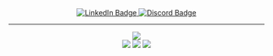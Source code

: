 <div id="badges" align="center">
  <a href="https://www.linkedin.com/in/mmark-tech/" target="_blank">
    <img src="https://img.shields.io/badge/LinkedIn-blue?style=for-the-badge&logo=linkedin&logoColor=white" alt="LinkedIn Badge"/>
  </a>
  <a href="https://discord.dog/258829716281098240" target="_blank">
    <img src="https://img.shields.io/badge/Discord-5865F2?style=for-the-badge&logo=discord&logoColor=white" alt="Discord Badge"/>
  </a>
  <br>
  <img src="https://komarev.com/ghpvc/?username=xHeaven&style=flat-square&color=blue" alt=""/>
</div>
<hr>
<div align="center">
  <img src='https://lanyard.cnrad.dev/api/258829716281098240'><br>
  <img src="https://github-readme-stats.vercel.app/api?username=xHeaven&show_icons=true&theme=dark&hide_border=true&border_radius=20">
  <img src="http://github-readme-streak-stats.herokuapp.com?user=xHeaven&theme=dark&hide_border=true&border_radius=20">
  <img src="https://github-readme-stats.vercel.app/api/top-langs/?username=xHeaven&layout=compact&langs_count=7&theme=midnight-purple">
</div>

